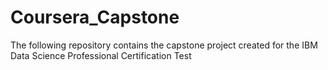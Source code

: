 # Coursera_Capstone

The following repository contains the capstone project created for the IBM Data Science Professional Certification
Test
